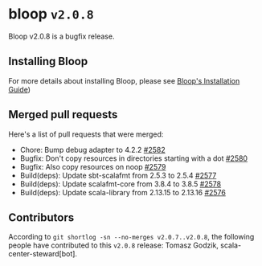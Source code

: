 # bloop `v2.0.8`

Bloop v2.0.8 is a bugfix release.

## Installing Bloop

For more details about installing Bloop, please see
[Bloop's Installation Guide](https://scalacenter.github.io/bloop/setup))

## Merged pull requests

Here's a list of pull requests that were merged:

- Chore: Bump debug adapter to 4.2.2 [#2582]
- Bugfix: Don't copy resources in directories starting with a dot [#2580]
- Bugfix: Also copy resources on noop [#2579]
- Build(deps): Update sbt-scalafmt from 2.5.3 to 2.5.4 [#2577]
- Build(deps): Update scalafmt-core from 3.8.4 to 3.8.5 [#2578]
- Build(deps): Update scala-library from 2.13.15 to 2.13.16 [#2576]

[#2582]: https://github.com/scalacenter/bloop/pull/2582
[#2580]: https://github.com/scalacenter/bloop/pull/2580
[#2579]: https://github.com/scalacenter/bloop/pull/2579
[#2577]: https://github.com/scalacenter/bloop/pull/2577
[#2578]: https://github.com/scalacenter/bloop/pull/2578
[#2576]: https://github.com/scalacenter/bloop/pull/2576

## Contributors

According to `git shortlog -sn --no-merges v2.0.7..v2.0.8`, the following people
have contributed to this `v2.0.8` release: Tomasz Godzik,
scala-center-steward[bot].

